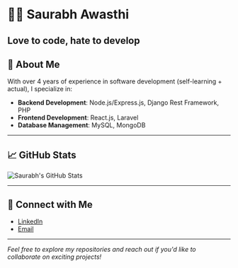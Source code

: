 # 👨‍💻 Saurabh Awasthi

**Love to code, hate to develop**  
---

## 🚀 About Me

With over 4 years of experience in software development (self-learning + actual), I specialize in:

- **Backend Development**: Node.js/Express.js, Django Rest Framework, PHP
- **Frontend Development**: React.js, Laravel
- **Database Management**: MySQL, MongoDB

---


## 📈 GitHub Stats

![Saurabh's GitHub Stats](https://github-readme-stats.vercel.app/api?username=saurabhawasthi618&show_icons=true&theme=radical)

---

## 📍 Connect with Me

- [LinkedIn](https://www.linkedin.com/in/saurabh-awasthi-582339223/)
- [Email](mailto:your-awasthisaurabh0700@gmail.com)

---

*Feel free to explore my repositories and reach out if you'd like to collaborate on exciting projects!*

